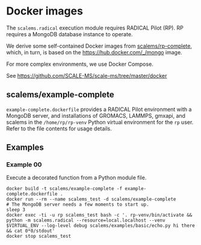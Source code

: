 # Docker images

The `scalems.radical` execution module requires RADICAL Pilot (RP). RP requires
a MongoDB database instance to operate.

We derive some self-contained Docker images from
[scalems/rp-complete](https://hub.docker.com/r/scalems/rp-complete),
which, in turn, is based on the https://hub.docker.com/_/mongo image.

For more complex environments, we use Docker Compose.

See https://github.com/SCALE-MS/scale-ms/tree/master/docker

## scalems/example-complete

`example-complete.dockerfile` provides a RADICAL Pilot environment with a MongoDB server,
and installations of GROMACS, LAMMPS, gmxapi, and scalems in the `/home/rp/rp-venv`
Python virtual environment for the `rp` user.
Refer to the file contents for usage details.

## Examples

### Example 00

Execute a decorated function from a Python module file.

```shell
docker build -t scalems/example-complete -f example-complete.dockerfile .
docker run --rm --name scalems_test -d scalems/example-complete
# The MongoDB server needs a few moments to start up.
sleep 3
docker exec -ti -u rp scalems_test bash -c '. rp-venv/bin/activate && python -m scalems.radical --resource=local.localhost --venv $VIRTUAL_ENV --log-level debug scalems/examples/basic/echo.py hi there && cat 0*0/stdout'
docker stop scalems_test
```
